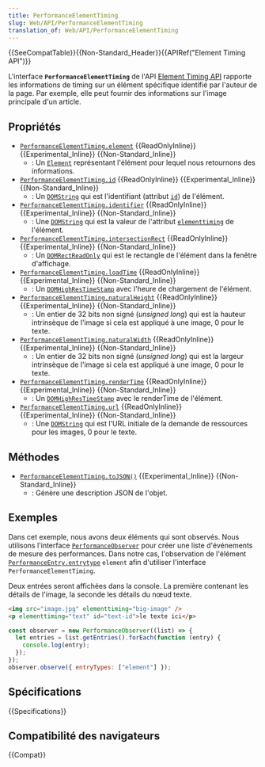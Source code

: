 ```yaml
---
title: PerformanceElementTiming
slug: Web/API/PerformanceElementTiming
translation_of: Web/API/PerformanceElementTiming
---
```


{{SeeCompatTable}}{{Non-Standard_Header}}{{APIRef("Element Timing API")}}

L'interface **`PerformanceElementTiming`** de l'API [Element Timing API](/fr/docs/Web/API/Element_timing_API) rapporte les informations de timing sur un élément spécifique identifié par l'auteur de la page. Par exemple, elle peut fournir des informations sur l'image principale d'un article.

## Propriétés

- [`PerformanceElementTiming.element`](/fr/docs/Web/API/PerformanceElementTiming/element) {{ReadOnlyInline}} {{Experimental_Inline}} {{Non-Standard_Inline}}
  - : Un [`Element`](/fr/docs/Web/API/Element) représentant l'élément pour lequel nous retournons des informations.
- [`PerformanceElementTiming.id`](/fr/docs/Web/API/PerformanceElementTiming/id) {{ReadOnlyInline}} {{Experimental_Inline}} {{Non-Standard_Inline}}
  - : Un [`DOMString`](/fr/docs/Web/API/DOMString) qui est l'identifiant (attribut [`id`](/fr/docs/Web/HTML/Global_attributes#attr-id)) de l'élément.
- [`PerformanceElementTiming.identifier`](/fr/docs/Web/API/PerformanceElementTiming/identifier) {{ReadOnlyInline}} {{Experimental_Inline}} {{Non-Standard_Inline}}
  - : Une [`DOMString`](/fr/docs/Web/API/DOMString) qui est la valeur de l'attribut [`elementtiming`](/fr/docs/Web/HTML/Attributes/elementtiming) de l'élément.
- [`PerformanceElementTiming.intersectionRect`](/fr/docs/Web/API/PerformanceElementTiming/intersectionRect) {{ReadOnlyInline}} {{Experimental_Inline}} {{Non-Standard_Inline}}
  - : Un [`DOMRectReadOnly`](/fr/docs/Web/API/DOMRectReadOnly) qui est le rectangle de l'élément dans la fenêtre d'affichage.
- [`PerformanceElementTiming.loadTime`](/fr/docs/Web/API/PerformanceElementTiming/loadTime) {{ReadOnlyInline}} {{Experimental_Inline}} {{Non-Standard_Inline}}
  - : Un [`DOMHighResTimeStamp`](/fr/docs/Web/API/DOMHighResTimeStamp) avec l'heure de chargement de l'élément.
- [`PerformanceElementTiming.naturalHeight`](/fr/docs/Web/API/PerformanceElementTiming/naturalHeight) {{ReadOnlyInline}} {{Experimental_Inline}} {{Non-Standard_Inline}}
  - : Un entier de 32 bits non signé (_unsigned long_) qui est la hauteur intrinsèque de l'image si cela est appliqué à une image, 0 pour le texte.
- [`PerformanceElementTiming.naturalWidth`](/fr/docs/Web/API/PerformanceElementTiming/naturalWidth) {{ReadOnlyInline}} {{Experimental_Inline}} {{Non-Standard_Inline}}
  - : Un entier de 32 bits non signé (_unsigned long_) qui est la largeur intrinsèque de l'image si cela est appliqué à une image, 0 pour le texte.
- [`PerformanceElementTiming.renderTime`](/fr/docs/Web/API/PerformanceElementTiming/renderTime) {{ReadOnlyInline}} {{Experimental_Inline}} {{Non-Standard_Inline}}
  - : Un [`DOMHighResTimeStamp`](/fr/docs/Web/API/DOMHighResTimeStamp) avec le renderTime de l'élément.
- [`PerformanceElementTiming.url`](/fr/docs/Web/API/PerformanceElementTiming/url) {{ReadOnlyInline}} {{Experimental_Inline}} {{Non-Standard_Inline}}
  - : Une [`DOMString`](/fr/docs/Web/API/DOMString) qui est l'URL initiale de la demande de ressources pour les images, 0 pour le texte.

## Méthodes

- [`PerformanceElementTiming.toJSON()`](/fr/docs/Web/API/PerformanceElementTiming/toJSON) {{Experimental_Inline}} {{Non-Standard_Inline}}
  - : Génère une description JSON de l'objet.

## Exemples

Dans cet exemple, nous avons deux éléments qui sont observés. Nous utilisons l'interface [`PerformanceObserver`](/fr/docs/Web/API/PerformanceObserver) pour créer une liste d'événements de mesure des performances. Dans notre cas, l'observation de l'élément [`PerformanceEntry.entrytype`](/fr/docs/Web/API/PerformanceEntry/entryType) `element` afin d'utiliser l'interface `PerformanceElementTiming`.

Deux entrées seront affichées dans la console. La première contenant les détails de l'image, la seconde les détails du nœud texte.

```html
<img src="image.jpg" elementtiming="big-image" />
<p elementtiming="text" id="text-id">le texte ici</p>
```

```js
const observer = new PerformanceObserver((list) => {
  let entries = list.getEntries().forEach(function (entry) {
    console.log(entry);
  });
});
observer.observe({ entryTypes: ["element"] });
```

## Spécifications

{{Specifications}}

## Compatibilité des navigateurs

{{Compat}}
